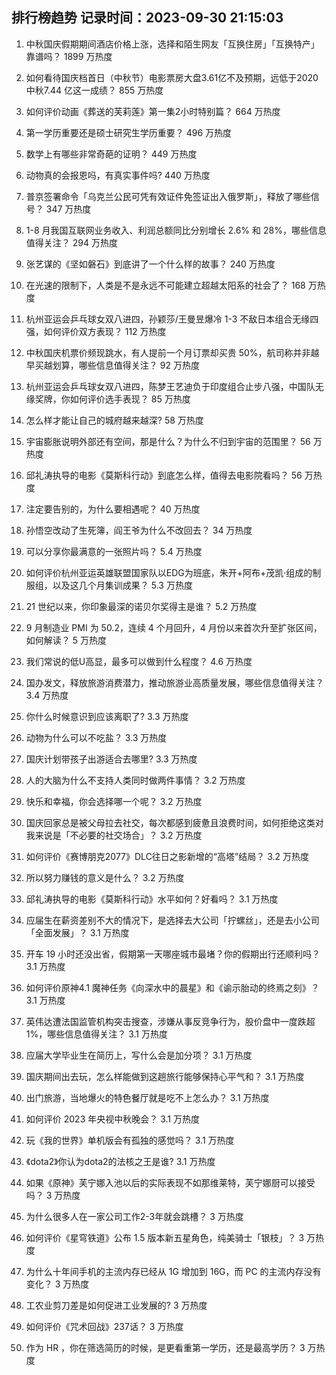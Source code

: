 
## 排行榜趋势 记录时间：2023-09-30 21:15:03
  
  1. 中秋国庆假期期间酒店价格上涨，选择和陌生网友「互换住房」「互换特产」靠谱吗？ 1899 万热度
    
  2. 如何看待国庆档首日（中秋节）电影票房大盘3.61亿不及预期，远低于2020中秋7.44 亿这一成绩？ 855 万热度
    
  3. 如何评价动画《葬送的芙莉莲》第一集2小时特别篇？ 664 万热度
    
  4. 第一学历重要还是硕士研究生学历重要？ 496 万热度
    
  5. 数学上有哪些非常奇葩的证明？ 449 万热度
    
  6. 动物真的会报恩吗，有真实事件吗? 440 万热度
    
  7. 普京签署命令「乌克兰公民可凭有效证件免签证出入俄罗斯」，释放了哪些信号？ 347 万热度
    
  8. 1-8 月我国互联网业务收入、利润总额同比分别增长 2.6% 和 28%，哪些信息值得关注？ 294 万热度
    
  9. 张艺谋的《坚如磐石》到底讲了一个什么样的故事？ 240 万热度
    
  10. 在光速的限制下，人类是不是永远不可能建立超越太阳系的社会了？ 168 万热度
    
  11. 杭州亚运会乒乓球女双八进四，孙颖莎/王曼昱爆冷 1-3 不敌日本组合无缘四强，如何评价双方表现？ 112 万热度
    
  12. 中秋国庆机票价频现跳水，有人提前一个月订票却买贵 50%，航司称并非越早买越划算，哪些信息值得关注？ 92 万热度
    
  13. 杭州亚运会乒乓球女双八进四，陈梦王艺迪负于印度组合止步八强，中国队无缘奖牌，你如何评价选手表现？ 85 万热度
    
  14. 怎么样才能让自己的城府越来越深? 58 万热度
    
  15. 宇宙膨胀说明外部还有空间，那是什么？为什么不归到宇宙的范围里？ 56 万热度
    
  16. 邱礼涛执导的电影《莫斯科行动》到底怎么样，值得去电影院看吗？ 56 万热度
    
  17. 注定要告别的，为什么要相遇呢？ 40 万热度
    
  18. 孙悟空改动了生死簿，阎王爷为什么不改回去？ 34 万热度
    
  19. 可以分享你最满意的一张照片吗？ 5.4 万热度
    
  20. 如何评价杭州亚运英雄联盟国家队以EDG为班底，朱开+阿布+茂凯·组成的制服组，以及这几个月集训成果？ 5.3 万热度
    
  21. 21 世纪以来，你印象最深的诺贝尔奖得主是谁？ 5.2 万热度
    
  22. 9 月制造业 PMI 为 50.2，连续 4 个月回升，4 月份以来首次升至扩张区间，如何解读？ 5 万热度
    
  23. 我们常说的低U高显，最多可以做到什么程度？ 4.6 万热度
    
  24. 国办发文，释放旅游消费潜力，推动旅游业高质量发展，哪些信息值得关注？ 3.4 万热度
    
  25. 你什么时候意识到应该离职了? 3.3 万热度
    
  26. 动物为什么可以不吃盐？ 3.3 万热度
    
  27. 国庆计划带孩子出游适合去哪里? 3.3 万热度
    
  28. 人的大脑为什么不支持人类同时做两件事情？ 3.2 万热度
    
  29. 快乐和幸福，你会选择哪一个呢？ 3.2 万热度
    
  30. 国庆回家总是被父母拉去社交，每次都感到疲惫且浪费时间，如何拒绝这类对我来说是「不必要的社交场合」？ 3.2 万热度
    
  31. 如何评价《赛博朋克2077》DLC往日之影新增的“高塔”结局？ 3.2 万热度
    
  32. 所以努力赚钱的意义是什么？ 3.2 万热度
    
  33. 邱礼涛执导的电影《莫斯科行动》水平如何？好看吗？ 3.1 万热度
    
  34. 应届生在薪资差别不大的情况下，是选择去大公司「拧螺丝」，还是去小公司「全面发展」？ 3.1 万热度
    
  35. 开车 19 小时还没出省，假期第一天哪座城市最堵？你的假期出行还顺利吗？ 3.1 万热度
    
  36. 如何评价原神4.1 魔神任务《向深水中的晨星》和《谕示胎动的终焉之刻》？ 3.1 万热度
    
  37. 英伟达遭法国监管机构突击搜查，涉嫌从事反竞争行为，股价盘中一度跌超 1%，哪些信息值得关注？ 3.1 万热度
    
  38. 应届大学毕业生在简历上，写什么会是加分项？ 3.1 万热度
    
  39. 国庆期间出去玩，怎么样能做到这趟旅行能够保持心平气和？ 3.1 万热度
    
  40. 出门旅游，当地爆火的特色餐厅就是吃不上怎么办？ 3.1 万热度
    
  41. 如何评价 2023 年央视中秋晚会？ 3.1 万热度
    
  42. 玩《我的世界》单机版会有孤独的感觉吗？ 3.1 万热度
    
  43. 《dota2》你认为dota2的法核之王是谁? 3.1 万热度
    
  44. 如果《原神》芙宁娜入池以后的实际表现不如那维莱特，芙宁娜厨可以接受吗？ 3 万热度
    
  45. 为什么很多人在一家公司工作2-3年就会跳槽？ 3 万热度
    
  46. 如何评价《星穹铁道》公布 1.5 版本新五星角色，纯美骑士「银枝」？ 3 万热度
    
  47. 为什么十年间手机的主流内存已经从 1G 增加到 16G，而 PC 的主流内存没有变化？ 3 万热度
    
  48. 工农业剪刀差是如何促进工业发展的? 3 万热度
    
  49. 如何评价《咒术回战》237话？ 3 万热度
    
  50. 作为 HR ，你在筛选简历的时候，是更看重第一学历，还是最高学历？ 3 万热度
    
